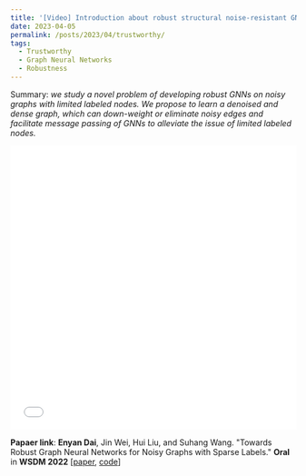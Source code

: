 ```yaml
---
title: '[Video] Introduction about robust structural noise-resistant GNN (WSDM-2022)'
date: 2023-04-05
permalink: /posts/2023/04/trustworthy/
tags:
  - Trustworthy
  - Graph Neural Networks
  - Robustness
---
```

Summary: *we study a novel problem of developing robust GNNs on noisy graphs with limited labeled nodes. We propose to learn a denoised and dense graph, which can down-weight or eliminate noisy edges and facilitate message passing of GNNs to alleviate the issue of limited labeled nodes.*


<iframe src="//player.bilibili.com/player.html?bvid=BV1R24y1s7Mi&page=1&high_quality=1&danmaku=0" allowfullscreen="allowfullscreen" width="100%" height="500" scrolling="no" frameborder="0" sandbox="allow-top-navigation allow-same-origin allow-forms allow-scripts"></iframe>


**Papaer link**: **Enyan Dai**, Jin Wei, Hui Liu, and Suhang Wang. "Towards Robust Graph Neural Networks for Noisy Graphs with Sparse Labels." **Oral** in **WSDM 2022** \[[paper](https://arxiv.org/pdf/2201.00232.pdf), [code](https://github.com/EnyanDai/RSGNN)\]



